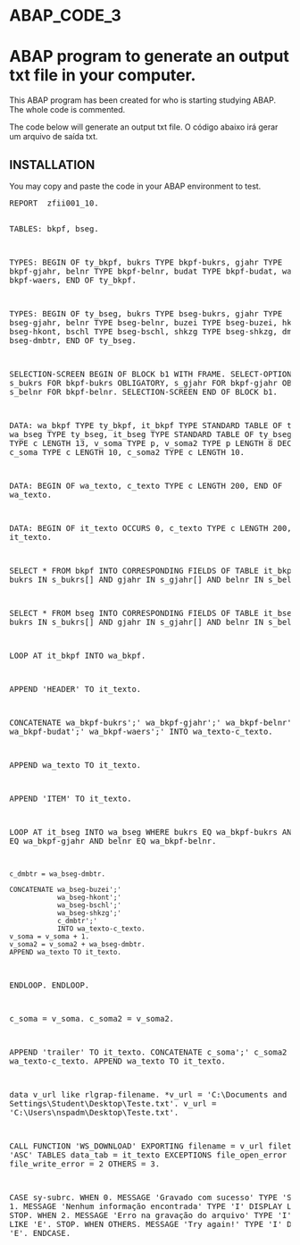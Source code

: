 ABAP_CODE_3
===========

ABAP program to generate an output txt file in your computer.
==========================

This ABAP program has been created for who is starting studying ABAP. The whole code is commented.

The code below will generate an output txt file. 
O código abaixo irá gerar um arquivo de saída txt.

INSTALLATION
------------

You may copy and paste the code in your ABAP environment to test. 

<div class><pre>
REPORT  zfii001_10.

TABLES: bkpf,
        bseg.

TYPES:
  BEGIN OF ty_bkpf,
  bukrs TYPE bkpf-bukrs,
  gjahr TYPE bkpf-gjahr,
  belnr TYPE bkpf-belnr,
  budat TYPE bkpf-budat,
  waers TYPE bkpf-waers,
  END OF ty_bkpf.

TYPES:
  BEGIN OF ty_bseg,
  bukrs TYPE bseg-bukrs,
  gjahr TYPE bseg-gjahr,
  belnr TYPE bseg-belnr,
  buzei TYPE bseg-buzei,
  hkont TYPE bseg-hkont,
  bschl TYPE bseg-bschl,
  shkzg TYPE bseg-shkzg,
  dmbtr TYPE bseg-dmbtr,
  END OF ty_bseg.

SELECTION-SCREEN BEGIN OF BLOCK b1 WITH FRAME.
SELECT-OPTIONS: s_bukrs FOR bkpf-bukrs OBLIGATORY,
                s_gjahr FOR bkpf-gjahr OBLIGATORY,
                s_belnr FOR bkpf-belnr.
SELECTION-SCREEN END OF BLOCK b1.

DATA: wa_bkpf TYPE ty_bkpf,
      it_bkpf TYPE STANDARD TABLE OF ty_bkpf,
      wa_bseg TYPE ty_bseg,
      it_bseg TYPE STANDARD TABLE OF ty_bseg,
      c_dmbtr TYPE c LENGTH 13,
      v_soma TYPE p,
      v_soma2 TYPE p LENGTH 8 DECIMALS 2,
      c_soma TYPE c LENGTH 10,
      c_soma2 TYPE c LENGTH 10.


DATA: BEGIN OF wa_texto,
      c_texto TYPE c LENGTH 200,
      END OF wa_texto.

DATA: BEGIN OF it_texto OCCURS 0,
      c_texto TYPE c LENGTH 200,
      END OF it_texto.

SELECT *
   FROM bkpf
   INTO CORRESPONDING FIELDS OF TABLE it_bkpf
   WHERE bukrs IN s_bukrs[]
     AND gjahr IN s_gjahr[]
     AND belnr IN s_belnr[].

SELECT *
  FROM bseg
  INTO CORRESPONDING FIELDS OF TABLE it_bseg
  WHERE bukrs IN s_bukrs[]
    AND gjahr IN s_gjahr[]
    AND belnr IN s_belnr[].

LOOP AT it_bkpf INTO wa_bkpf.

  APPEND 'HEADER' TO it_texto.

  CONCATENATE wa_bkpf-bukrs';'
              wa_bkpf-gjahr';'
              wa_bkpf-belnr';'
              wa_bkpf-budat';'
              wa_bkpf-waers';'
              INTO wa_texto-c_texto.

  APPEND wa_texto TO it_texto.

  APPEND 'ITEM' TO it_texto.

  LOOP AT it_bseg INTO wa_bseg
      WHERE bukrs EQ wa_bkpf-bukrs
        AND gjahr EQ wa_bkpf-gjahr
        AND belnr EQ wa_bkpf-belnr.

    c_dmbtr = wa_bseg-dmbtr.

    CONCATENATE wa_bseg-buzei';'
                wa_bseg-hkont';'
                wa_bseg-bschl';'
                wa_bseg-shkzg';'
                c_dmbtr';'
                INTO wa_texto-c_texto.
    v_soma = v_soma + 1.
    v_soma2 = v_soma2 + wa_bseg-dmbtr.
    APPEND wa_texto TO it_texto.
  ENDLOOP.
ENDLOOP.

c_soma = v_soma.
c_soma2 = v_soma2.

APPEND 'trailer' TO it_texto.
CONCATENATE c_soma';'
            c_soma2
            INTO wa_texto-c_texto.
APPEND wa_texto TO it_texto.

data v_url like rlgrap-filename.
*v_url = 'C:\Documents and Settings\Student\Desktop\Teste.txt'.
v_url = 'C:\Users\nspadm\Desktop\Teste.txt'.

CALL FUNCTION 'WS_DOWNLOAD'
  EXPORTING
    filename         = v_url
    filetype         = 'ASC'
  TABLES
    data_tab         = it_texto
  EXCEPTIONS
    file_open_error  = 1
    file_write_error = 2
    OTHERS           = 3.

CASE sy-subrc.
  WHEN 0.
    MESSAGE 'Gravado com sucesso' TYPE 'S'.
  WHEN 1.
    MESSAGE 'Nenhum informação encontrada' TYPE 'I' DISPLAY LIKE 'E'.
    STOP.
  WHEN 2.
    MESSAGE 'Erro na gravação do arquivo' TYPE 'I' DISPLAY LIKE 'E'.
    STOP.
  WHEN OTHERS.
    MESSAGE 'Try again!' TYPE 'I' DISPLAY LIKE 'E'.
ENDCASE.
</pre></div>
